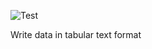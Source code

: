 ![Test](https://github.com/philiprbrenan/DataTableText/workflows/Test/badge.svg)

Write data in tabular text format